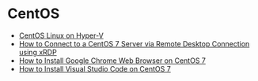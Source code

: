 # CentOS

- [CentOS Linux on Hyper-V](https://www.altaro.com/hyper-v/centos-linux-hyper-v/)
- [How to Connect to a CentOS 7 Server via Remote Desktop Connection using xRDP](https://draculaservers.com/tutorials/install-xrdp-centos/)
- [How to Install Google Chrome Web Browser on CentOS 7](https://linuxize.com/post/how-to-install-google-chrome-web-browser-on-centos-7/)
- [How to Install Visual Studio Code on CentOS 7](https://linuxize.com/post/how-to-install-visual-studio-code-on-centos-7/)
